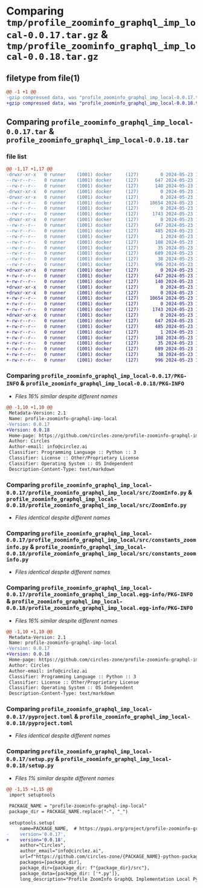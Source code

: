 # Comparing `tmp/profile_zoominfo_graphql_imp_local-0.0.17.tar.gz` & `tmp/profile_zoominfo_graphql_imp_local-0.0.18.tar.gz`

## filetype from file(1)

```diff
@@ -1 +1 @@
-gzip compressed data, was "profile_zoominfo_graphql_imp_local-0.0.17.tar", last modified: Thu May 23 13:38:02 2024, max compression
+gzip compressed data, was "profile_zoominfo_graphql_imp_local-0.0.18.tar", last modified: Thu May 23 14:28:42 2024, max compression
```

## Comparing `profile_zoominfo_graphql_imp_local-0.0.17.tar` & `profile_zoominfo_graphql_imp_local-0.0.18.tar`

### file list

```diff
@@ -1,17 +1,17 @@
-drwxr-xr-x   0 runner    (1001) docker     (127)        0 2024-05-23 13:38:02.634307 profile_zoominfo_graphql_imp_local-0.0.17/
--rw-r--r--   0 runner    (1001) docker     (127)      647 2024-05-23 13:38:02.634307 profile_zoominfo_graphql_imp_local-0.0.17/PKG-INFO
--rw-r--r--   0 runner    (1001) docker     (127)      140 2024-05-23 13:37:34.000000 profile_zoominfo_graphql_imp_local-0.0.17/README.md
-drwxr-xr-x   0 runner    (1001) docker     (127)        0 2024-05-23 13:38:02.630307 profile_zoominfo_graphql_imp_local-0.0.17/profile_zoominfo_graphql_imp_local/
-drwxr-xr-x   0 runner    (1001) docker     (127)        0 2024-05-23 13:38:02.634307 profile_zoominfo_graphql_imp_local-0.0.17/profile_zoominfo_graphql_imp_local/src/
--rw-r--r--   0 runner    (1001) docker     (127)    10654 2024-05-23 13:37:34.000000 profile_zoominfo_graphql_imp_local-0.0.17/profile_zoominfo_graphql_imp_local/src/ZoomInfo.py
--rw-r--r--   0 runner    (1001) docker     (127)        0 2024-05-23 13:37:34.000000 profile_zoominfo_graphql_imp_local-0.0.17/profile_zoominfo_graphql_imp_local/src/__init__.py
--rw-r--r--   0 runner    (1001) docker     (127)     1743 2024-05-23 13:37:34.000000 profile_zoominfo_graphql_imp_local-0.0.17/profile_zoominfo_graphql_imp_local/src/constants_zoominfo.py
-drwxr-xr-x   0 runner    (1001) docker     (127)        0 2024-05-23 13:38:02.634307 profile_zoominfo_graphql_imp_local-0.0.17/profile_zoominfo_graphql_imp_local.egg-info/
--rw-r--r--   0 runner    (1001) docker     (127)      647 2024-05-23 13:38:02.000000 profile_zoominfo_graphql_imp_local-0.0.17/profile_zoominfo_graphql_imp_local.egg-info/PKG-INFO
--rw-r--r--   0 runner    (1001) docker     (127)      485 2024-05-23 13:38:02.000000 profile_zoominfo_graphql_imp_local-0.0.17/profile_zoominfo_graphql_imp_local.egg-info/SOURCES.txt
--rw-r--r--   0 runner    (1001) docker     (127)        1 2024-05-23 13:38:02.000000 profile_zoominfo_graphql_imp_local-0.0.17/profile_zoominfo_graphql_imp_local.egg-info/dependency_links.txt
--rw-r--r--   0 runner    (1001) docker     (127)      108 2024-05-23 13:38:02.000000 profile_zoominfo_graphql_imp_local-0.0.17/profile_zoominfo_graphql_imp_local.egg-info/requires.txt
--rw-r--r--   0 runner    (1001) docker     (127)       35 2024-05-23 13:38:02.000000 profile_zoominfo_graphql_imp_local-0.0.17/profile_zoominfo_graphql_imp_local.egg-info/top_level.txt
--rw-r--r--   0 runner    (1001) docker     (127)      689 2024-05-23 13:37:34.000000 profile_zoominfo_graphql_imp_local-0.0.17/pyproject.toml
--rw-r--r--   0 runner    (1001) docker     (127)       38 2024-05-23 13:38:02.634307 profile_zoominfo_graphql_imp_local-0.0.17/setup.cfg
--rw-r--r--   0 runner    (1001) docker     (127)      996 2024-05-23 13:37:34.000000 profile_zoominfo_graphql_imp_local-0.0.17/setup.py
+drwxr-xr-x   0 runner    (1001) docker     (127)        0 2024-05-23 14:28:42.637395 profile_zoominfo_graphql_imp_local-0.0.18/
+-rw-r--r--   0 runner    (1001) docker     (127)      647 2024-05-23 14:28:42.637395 profile_zoominfo_graphql_imp_local-0.0.18/PKG-INFO
+-rw-r--r--   0 runner    (1001) docker     (127)      140 2024-05-23 14:28:18.000000 profile_zoominfo_graphql_imp_local-0.0.18/README.md
+drwxr-xr-x   0 runner    (1001) docker     (127)        0 2024-05-23 14:28:42.633395 profile_zoominfo_graphql_imp_local-0.0.18/profile_zoominfo_graphql_imp_local/
+drwxr-xr-x   0 runner    (1001) docker     (127)        0 2024-05-23 14:28:42.633395 profile_zoominfo_graphql_imp_local-0.0.18/profile_zoominfo_graphql_imp_local/src/
+-rw-r--r--   0 runner    (1001) docker     (127)    10654 2024-05-23 14:28:18.000000 profile_zoominfo_graphql_imp_local-0.0.18/profile_zoominfo_graphql_imp_local/src/ZoomInfo.py
+-rw-r--r--   0 runner    (1001) docker     (127)        0 2024-05-23 14:28:18.000000 profile_zoominfo_graphql_imp_local-0.0.18/profile_zoominfo_graphql_imp_local/src/__init__.py
+-rw-r--r--   0 runner    (1001) docker     (127)     1743 2024-05-23 14:28:18.000000 profile_zoominfo_graphql_imp_local-0.0.18/profile_zoominfo_graphql_imp_local/src/constants_zoominfo.py
+drwxr-xr-x   0 runner    (1001) docker     (127)        0 2024-05-23 14:28:42.637395 profile_zoominfo_graphql_imp_local-0.0.18/profile_zoominfo_graphql_imp_local.egg-info/
+-rw-r--r--   0 runner    (1001) docker     (127)      647 2024-05-23 14:28:42.000000 profile_zoominfo_graphql_imp_local-0.0.18/profile_zoominfo_graphql_imp_local.egg-info/PKG-INFO
+-rw-r--r--   0 runner    (1001) docker     (127)      485 2024-05-23 14:28:42.000000 profile_zoominfo_graphql_imp_local-0.0.18/profile_zoominfo_graphql_imp_local.egg-info/SOURCES.txt
+-rw-r--r--   0 runner    (1001) docker     (127)        1 2024-05-23 14:28:42.000000 profile_zoominfo_graphql_imp_local-0.0.18/profile_zoominfo_graphql_imp_local.egg-info/dependency_links.txt
+-rw-r--r--   0 runner    (1001) docker     (127)      108 2024-05-23 14:28:42.000000 profile_zoominfo_graphql_imp_local-0.0.18/profile_zoominfo_graphql_imp_local.egg-info/requires.txt
+-rw-r--r--   0 runner    (1001) docker     (127)       35 2024-05-23 14:28:42.000000 profile_zoominfo_graphql_imp_local-0.0.18/profile_zoominfo_graphql_imp_local.egg-info/top_level.txt
+-rw-r--r--   0 runner    (1001) docker     (127)      689 2024-05-23 14:28:18.000000 profile_zoominfo_graphql_imp_local-0.0.18/pyproject.toml
+-rw-r--r--   0 runner    (1001) docker     (127)       38 2024-05-23 14:28:42.637395 profile_zoominfo_graphql_imp_local-0.0.18/setup.cfg
+-rw-r--r--   0 runner    (1001) docker     (127)      996 2024-05-23 14:28:18.000000 profile_zoominfo_graphql_imp_local-0.0.18/setup.py
```

### Comparing `profile_zoominfo_graphql_imp_local-0.0.17/PKG-INFO` & `profile_zoominfo_graphql_imp_local-0.0.18/PKG-INFO`

 * *Files 16% similar despite different names*

```diff
@@ -1,10 +1,10 @@
 Metadata-Version: 2.1
 Name: profile-zoominfo-graphql-imp-local
-Version: 0.0.17
+Version: 0.0.18
 Home-page: https://github.com/circles-zone/profile-zoominfo-graphql-imp-local-python-package
 Author: Circles
 Author-email: info@circlez.ai
 Classifier: Programming Language :: Python :: 3
 Classifier: License :: Other/Proprietary License
 Classifier: Operating System :: OS Independent
 Description-Content-Type: text/markdown
```

### Comparing `profile_zoominfo_graphql_imp_local-0.0.17/profile_zoominfo_graphql_imp_local/src/ZoomInfo.py` & `profile_zoominfo_graphql_imp_local-0.0.18/profile_zoominfo_graphql_imp_local/src/ZoomInfo.py`

 * *Files identical despite different names*

### Comparing `profile_zoominfo_graphql_imp_local-0.0.17/profile_zoominfo_graphql_imp_local/src/constants_zoominfo.py` & `profile_zoominfo_graphql_imp_local-0.0.18/profile_zoominfo_graphql_imp_local/src/constants_zoominfo.py`

 * *Files identical despite different names*

### Comparing `profile_zoominfo_graphql_imp_local-0.0.17/profile_zoominfo_graphql_imp_local.egg-info/PKG-INFO` & `profile_zoominfo_graphql_imp_local-0.0.18/profile_zoominfo_graphql_imp_local.egg-info/PKG-INFO`

 * *Files 16% similar despite different names*

```diff
@@ -1,10 +1,10 @@
 Metadata-Version: 2.1
 Name: profile-zoominfo-graphql-imp-local
-Version: 0.0.17
+Version: 0.0.18
 Home-page: https://github.com/circles-zone/profile-zoominfo-graphql-imp-local-python-package
 Author: Circles
 Author-email: info@circlez.ai
 Classifier: Programming Language :: Python :: 3
 Classifier: License :: Other/Proprietary License
 Classifier: Operating System :: OS Independent
 Description-Content-Type: text/markdown
```

### Comparing `profile_zoominfo_graphql_imp_local-0.0.17/pyproject.toml` & `profile_zoominfo_graphql_imp_local-0.0.18/pyproject.toml`

 * *Files identical despite different names*

### Comparing `profile_zoominfo_graphql_imp_local-0.0.17/setup.py` & `profile_zoominfo_graphql_imp_local-0.0.18/setup.py`

 * *Files 1% similar despite different names*

```diff
@@ -1,15 +1,15 @@
 import setuptools  
 
 PACKAGE_NAME = "profile-zoominfo-graphql-imp-local"
 package_dir = PACKAGE_NAME.replace("-", "_")
 
 setuptools.setup(
     name=PACKAGE_NAME,  # https://pypi.org/project/profile-zoominfo-graphql-imp-local
-    version='0.0.17',
+    version='0.0.18',
     author="Circles",
     author_email="info@circlez.ai",
     url=f"https://github.com/circles-zone/{PACKAGE_NAME}-python-package",
     packages=[package_dir],
     package_dir={package_dir: f"{package_dir}/src"},
     package_data={package_dir: ['*.py']},
     long_description="Profile ZoomInfo GraphQL Implementation Local Python Package",
```

